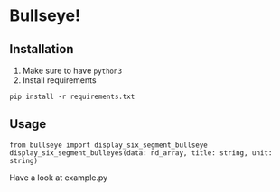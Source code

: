 # Bullseye!

## Installation

1. Make sure to have `python3`
2. Install requirements
```
pip install -r requirements.txt
```

## Usage

```
from bullseye import display_six_segment_bullseye
display_six_segment_bulleyes(data: nd_array, title: string, unit: string)
```

Have a look at example.py
